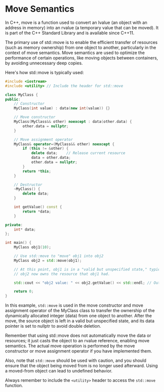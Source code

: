 # Move Semantics

In C++, move is a function used to convert an lvalue (an object with an address in memory) into an rvalue (a temporary value that can be moved). It is part of the C++ Standard Library and is available since C++11.

The primary use of std::move is to enable the efficient transfer of resources (such as memory ownership) from one object to another, particularly in the context of move semantics. Move semantics are used to optimize the performance of certain operations, like moving objects between containers, by avoiding unnecessary deep copies.

Here's how std::move is typically used:

```cpp
#include <iostream>
#include <utility> // Include the header for std::move

class MyClass {
public:
    // Constructor
    MyClass(int value) : data(new int(value)) {}

    // Move constructor
    MyClass(MyClass&& other) noexcept : data(other.data) {
        other.data = nullptr;
    }

    // Move assignment operator
    MyClass& operator=(MyClass&& other) noexcept {
        if (this != &other) {
            delete data;    // Release current resource
            data = other.data;
            other.data = nullptr;
        }
        return *this;
    }

    // Destructor
    ~MyClass() {
        delete data;
    }

    int getValue() const {
        return *data;
    }

private:
    int* data;
};

int main() {
    MyClass obj1(10);

    // Use std::move to "move" obj1 into obj2
    MyClass obj2 = std::move(obj1);

    // At this point, obj1 is in a "valid but unspecified state," typically an empty or null state.
    // obj2 now owns the resource that obj1 had.

    std::cout << "obj2 value: " << obj2.getValue() << std::endl; // Output: obj2 value: 10

    return 0;
}
```

In this example, `std::move` is used in the move constructor and move assignment operator of the MyClass class to transfer the ownership of the dynamically allocated integer (data) from one object to another. After the move, the source object is left in a valid but unspecified state, and its data pointer is set to nullptr to avoid double deletion.

Remember that using std::move does not automatically move the data or resources; it just casts the object to an rvalue reference, enabling move semantics. The actual move operation is performed by the move constructor or move assignment operator if you have implemented them.

Also, note that `std::move` should be used with caution, and you should ensure that the object being moved from is no longer used afterward. Using a moved-from object can lead to undefined behavior.

Always remember to include the `<utility>` header to access the `std::move` function.
